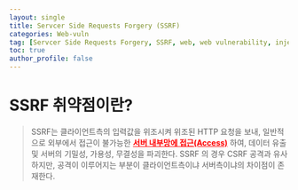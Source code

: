 ```yaml
---
layout: single
title: Servcer Side Requests Forgery (SSRF)
categories: Web-vuln
tag: [Servcer Side Requests Forgery, SSRF, web, web vulnerability, injection]
toc: true
author_profile: false
---
```


# SSRF 취약점이란?

> SSRF는 클라이언트측의 입력값을 위조시켜 위조된 HTTP 요청을 보내, 일반적으로 외부에서 접근이 불가능한 **<u style="color:red">서버 내부망에 접근(Access)</u>** 하여, 데이터 유출 및 서버의 기밀성, 가용성, 무결성을 파괴한다. SSRF 의 경우 CSRF 공격과 유사하지만, 공격이 이루어지는 부분이 클라이언트측이냐 서버측이냐의 차이점이 존재한다. 